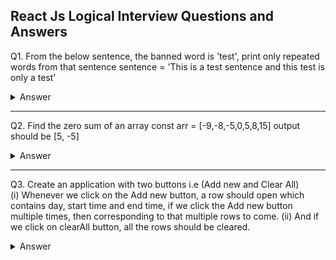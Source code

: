 ## React Js Logical Interview Questions and Answers

Q1. From the below sentence,
the banned word is 'test', print only repeated words from that sentence
sentence = 'This is a test sentence and this test is only a test'

<details><summary>Answer</summary>

```js
import React, { useState } from "react";

function App() {
  const sentence = "This is a test sentence and this test is only a test";

  // Function to get repeated words excluding banned words
  const getRepeatedWords = (sentence) => {
    const bannedWord = "test";
    const words = sentence.toLowerCase().split(" ");
    const wordCount = {};
    const repeatedWords = [];

    words.forEach((word) => {
      if (word !== bannedWord) {
        wordCount[word] = (wordCount[word] || 0) + 1;
      }
    });

    for (const word in wordCount) {
      if (wordCount[word] > 1) {
        repeatedWords.push(word);
      }
    }

    return repeatedWords;
  };

  const repeatedWords = getRepeatedWords(sentence);

  return (
    <div>
      <h1>Repeated Words</h1>
      <p>{repeatedWords.join(", ")}</p>
    </div>
  );
}

export default App;
```

</details>

---

Q2. Find the zero sum of an array const arr = [-9,-8,-5,0,5,8,15] output should be [5, -5]

<details><summary>Answer</summary>

```js
import react from "react";
const zeroSumPair = () => {
  const arr = [-9, -8, -5, 0, 5, 8, 15];

  const findZeroSumPair = (arr) => {
    const numset = new Set();
    for (let num of arr) {
      if (numset.has(-num)) {
        return [num, -num];
      }
      numset.add(num);
    }
    return [];
  };

  const result = findZeroSumPair(arr);

  return (
    <div>
      <h1>Zero Sum Pair</h1>
      <p>
        {result.length ? `[${result.join(",")}]` : "No Zero Sum Pair Found"}
      </p>
    </div>
  );
};

export default zeroSumPair;
```

</details>

---

Q3. Create an application with two buttons i.e (Add new and Clear All)  
(i) Whenever we click on the Add new button, a row should open which contains day, start time and end time, if we click the Add new button multiple times, then corresponding to that multiple rows to come.
(ii) And if we click on clearAll button, all the rows should be cleared.

<details><summary>Answer</summary>

```js
import React, { useState } from "react";

const TimeScheduler = () => {
  const [rows, setRows] = useState([]);

  const addRow = () => {
    setRows([...rows, { day: "", startTime: "", endTime: "" }]);
  };

  const clearAll = () => {
    setRows([]);
  };

  const handleChange = (index, field, value) => {
    const updatedRows = [...rows];
    updatedRows[index][field] = value;
    setRows(updatedRows);
  };

  return (
    <div>
      <h2>Time Scheduler</h2>
      <button onClick={addRow}>Add New</button>
      <button onClick={clearAll}>Clear All</button>
      <table border="1" style={{ marginTop: "10px", width: "100%" }}>
        <thead>
          <tr>
            <th>Day</th>
            <th>Start Time</th>
            <th>End Time</th>
          </tr>
        </thead>
        <tbody>
          {rows.map((row, index) => (
            <tr key={index}>
              <td>
                <input
                  type="text"
                  value={row.day}
                  onChange={(e) => handleChange(index, "day", e.target.value)}
                />
              </td>
              <td>
                <input
                  type="time"
                  value={row.startTime}
                  onChange={(e) =>
                    handleChange(index, "startTime", e.target.value)
                  }
                />
              </td>
              <td>
                <input
                  type="time"
                  value={row.endTime}
                  onChange={(e) =>
                    handleChange(index, "endTime", e.target.value)
                  }
                />
              </td>
            </tr>
          ))}
        </tbody>
      </table>
    </div>
  );
};

export default TimeScheduler;
```

</details>
